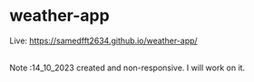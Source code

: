 # weather-app

Live: https://samedfft2634.github.io/weather-app/ <br><br>

Note :14_10_2023 created and non-responsive. I will work on it.
